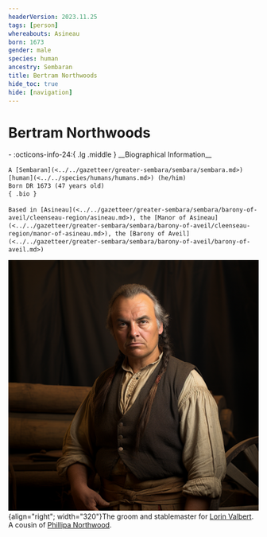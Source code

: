 ```yaml
---
headerVersion: 2023.11.25
tags: [person]
whereabouts: Asineau
born: 1673
gender: male
species: human
ancestry: Sembaran
title: Bertram Northwoods
hide_toc: true
hide: [navigation]
---
```

# Bertram Northwoods
<div class="grid cards ext-narrow-margin ext-one-column" markdown>
- :octicons-info-24:{ .lg .middle } __Biographical Information__

    A [Sembaran](<../../gazetteer/greater-sembara/sembara/sembara.md>) [human](<../../species/humans/humans.md>) (he/him)  
    Born DR 1673 (47 years old)  
    { .bio }

    Based in [Asineau](<../../gazetteer/greater-sembara/sembara/barony-of-aveil/cleenseau-region/asineau.md>), the [Manor of Asineau](<../../gazetteer/greater-sembara/sembara/barony-of-aveil/cleenseau-region/manor-of-asineau.md>), the [Barony of Aveil](<../../gazetteer/greater-sembara/sembara/barony-of-aveil/barony-of-aveil.md>)
</div>


![Bertram Northwoods 2](../../assets/bertram-northwoods-2.png){align="right"; width="320"}The groom and stablemaster for [Lorin Valbert](<./lorin-valbert.md>). A cousin of [Phillipa Northwood](<./phillipa-northwood.md>).